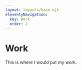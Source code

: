 ```yaml
---
layout: layouts/base.njk
eleventyNavigation:
  key: Work
  order: 2
---
```

# Work

This is where I would put my work.
